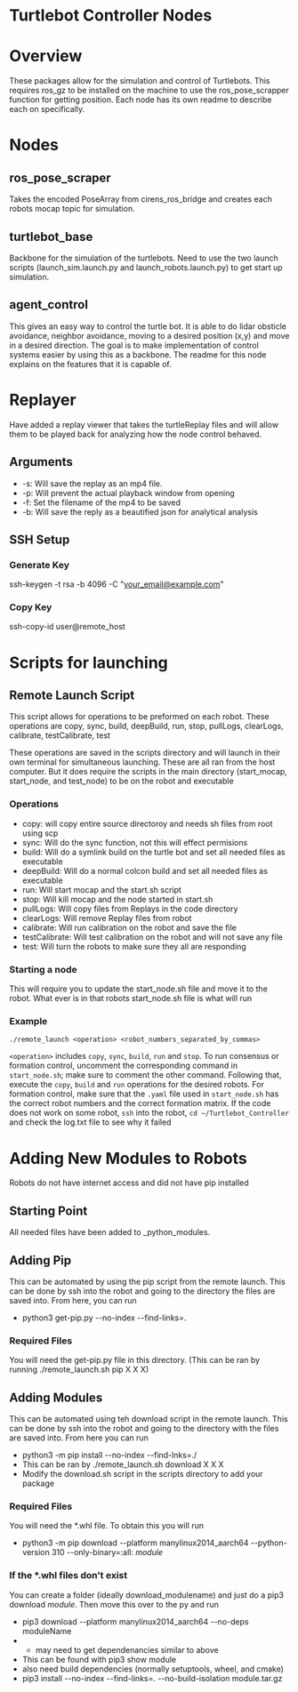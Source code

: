 # Turtlebot Controller Nodes

# Overview
These packages allow for the simulation and control of Turtlebots. This requires ros_gz to be installed on the machine to use the ros_pose_scrapper function for getting position. Each node has its own readme to describe each on specifically.

# Nodes
## ros_pose_scraper
Takes the encoded PoseArray from cirens_ros_bridge and creates each robots mocap topic for simulation.

## turtlebot_base
Backbone for the simulation of the turtlebots. Need to use the two launch scripts (launch_sim.launch.py and launch_robots.launch.py) to get start up simulation.

## agent_control
This gives an easy way to control the turtle bot. It is able to do lidar obsticle avoidance, neighbor avoidance, moving to a desired position (x,y) and move in a desired direction. The goal is to make implementation of control systems easier by using this as a backbone. The readme for this node explains on the features that it is capable of. 

# Replayer
Have added a replay viewer that takes the turtleReplay files and will allow them to be played back for analyzing how the node control behaved. 

## Arguments
- -s: Will save the replay as an mp4 file. 
- -p: Will prevent the actual playback window from opening
- -f: Set the filename of the mp4 to be saved
- -b: Will save the reply as a beautified json for analytical analysis

## SSH Setup
### Generate Key
ssh-keygen -t rsa -b 4096 -C "your_email@example.com"

### Copy Key
ssh-copy-id user@remote_host

# Scripts for launching

## Remote Launch Script
This script allows for operations to be preformed on each robot. These operations are copy, sync, build, deepBuild, run, stop, pullLogs, clearLogs, calibrate, testCalibrate, test

These operations are saved in the scripts directory and will launch in their own terminal for simultaneous launching. These are all ran from the host computer. But it does require the scripts in the main directory (start_mocap, start_node, and test_node) to be on the robot and executable
### Operations
- copy: will copy entire source directoroy and needs sh files from root using scp
- sync: Will do the sync function, not this will effect permisions
- build: Will do a symlink build on the turtle bot and set all needed files as executable
- deepBuild: Will do a normal colcon build and set all needed files as executable
- run: Will start mocap and the start.sh script
- stop: Will kill mocap and the node started in start.sh
- pullLogs: Will copy files from Replays in the code directory
- clearLogs: Will remove Replay files from robot
- calibrate: Will run calibration on the robot and save the file
- testCalibrate: Will test calibration on the robot and will not save any file
- test: Will turn the robots to make sure they all are responding

### Starting a node
This will require you to update the start_node.sh file and move it to the robot. What ever is in that robots start_node.sh file is what will run

### Example
`./remote_launch <operation> <robot_numbers_separated_by_commas>`

`<operation>` includes `copy`, `sync`, `build`, `run` and `stop`. To run consensus or formation control, uncomment the corresponding command in `start_node.sh`; make sure to comment the other command. Following that, execute the `copy`, `build` and `run` operations for the desired robots. For formation control, make sure that the `.yaml` file used in `start_node.sh` has the correct robot numbers and the correct formation matrix. If the code does not work on some robot, `ssh` into the robot, `cd ~/Turtlebot_Controller` and check the log.txt file to see why it failed

# Adding New Modules to Robots
Robots do not have internet access and did not have pip installed

## Starting Point
All needed files have been added to _python_modules.

## Adding Pip
This can be automated by using the pip script from the remote launch. This can be done by ssh into the robot and going to the directory the files are saved into. From here, you can run 
- python3 get-pip.py --no-index --find-links=.

### Required Files
You will need the get-pip.py file in this directory.
(This can be ran by running ./remote_launch.sh pip X X X)

## Adding Modules
This can be automated using teh download script in the remote launch. This can be done by ssh into the robot and going to the directory with the files are saved into. From here you can run
- python3 -m pip install --no-index --find-lnks=./ <package-name>
- This can be ran by ./remote_launch.sh download X X X
- Modify the download.sh script in the scripts directory to add your package

### Required Files
You will need the *.whl file. To obtain this you will run
- python3 -m pip download --platform manylinux2014_aarch64 --python-version 310 --only-binary=:all: *module*

### If the *.whl files don't exist
You can create a folder (ideally download_modulename) and just do a pip3 download *module*. Then move this over to the py and run 
- pip3 download --platform manylinux2014_aarch64 --no-deps moduleName
- * may need to get dependenancies similar to above
 - This can be found with pip3 show module
 - also need build dependencies (normally setuptools, wheel, and cmake)
- pip3 install --no-index --find-links=. --no-build-isolation module.tar.gz
